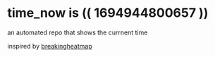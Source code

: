 # time_now is (( 1694944800657 ))

an automated repo that shows the currnent time

inspired by [breakingheatmap](https://github.com/breakingheatmap/breakingheatmap)